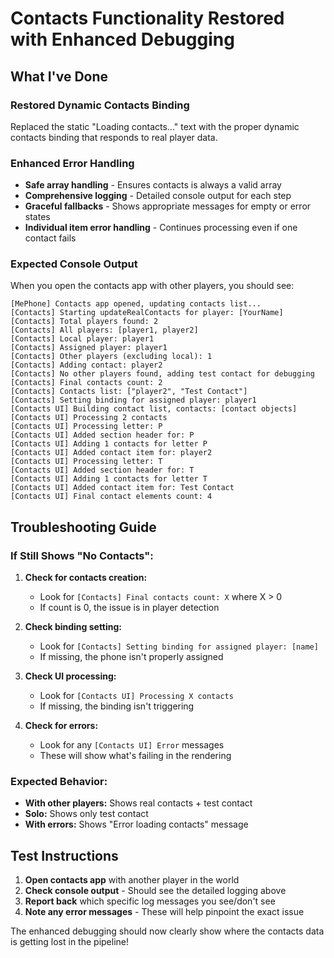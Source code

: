 # Contacts Functionality Restored with Enhanced Debugging

## What I've Done

### **Restored Dynamic Contacts Binding**
Replaced the static "Loading contacts..." text with the proper dynamic contacts binding that responds to real player data.

### **Enhanced Error Handling**
- **Safe array handling** - Ensures contacts is always a valid array
- **Comprehensive logging** - Detailed console output for each step
- **Graceful fallbacks** - Shows appropriate messages for empty or error states
- **Individual item error handling** - Continues processing even if one contact fails

### **Expected Console Output**

When you open the contacts app with other players, you should see:

```
[MePhone] Contacts app opened, updating contacts list...
[Contacts] Starting updateRealContacts for player: [YourName]
[Contacts] Total players found: 2
[Contacts] All players: [player1, player2]
[Contacts] Local player: player1
[Contacts] Assigned player: player1
[Contacts] Other players (excluding local): 1
[Contacts] Adding contact: player2
[Contacts] No other players found, adding test contact for debugging
[Contacts] Final contacts count: 2
[Contacts] Contacts list: ["player2", "Test Contact"]
[Contacts] Setting binding for assigned player: player1
[Contacts UI] Building contact list, contacts: [contact objects]
[Contacts UI] Processing 2 contacts
[Contacts UI] Processing letter: P
[Contacts UI] Added section header for: P
[Contacts UI] Adding 1 contacts for letter P
[Contacts UI] Added contact item for: player2
[Contacts UI] Processing letter: T
[Contacts UI] Added section header for: T
[Contacts UI] Adding 1 contacts for letter T
[Contacts UI] Added contact item for: Test Contact
[Contacts UI] Final contact elements count: 4
```

## Troubleshooting Guide

### **If Still Shows "No Contacts":**

1. **Check for contacts creation:**
   - Look for `[Contacts] Final contacts count: X` where X > 0
   - If count is 0, the issue is in player detection

2. **Check binding setting:**
   - Look for `[Contacts] Setting binding for assigned player: [name]`
   - If missing, the phone isn't properly assigned

3. **Check UI processing:**
   - Look for `[Contacts UI] Processing X contacts`
   - If missing, the binding isn't triggering

4. **Check for errors:**
   - Look for any `[Contacts UI] Error` messages
   - These will show what's failing in the rendering

### **Expected Behavior:**
- **With other players:** Shows real contacts + test contact
- **Solo:** Shows only test contact
- **With errors:** Shows "Error loading contacts" message

## Test Instructions

1. **Open contacts app** with another player in the world
2. **Check console output** - Should see the detailed logging above
3. **Report back** which specific log messages you see/don't see
4. **Note any error messages** - These will help pinpoint the exact issue

The enhanced debugging should now clearly show where the contacts data is getting lost in the pipeline!
